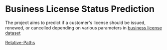 # Business License Status Prediction
The project aims to predict if a customer's license should be issued, renewed, or cancelled depending on various parameters in [business license dataset](https://www.kaggle.com/datasets/samacker77k/classification-of-business-license-status)

[Relative-Paths](https://towardsdatascience.com/simple-trick-to-work-with-relative-paths-in-python-c072cdc9acb9)
